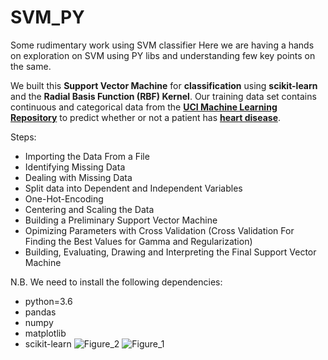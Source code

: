 # SVM_PY
Some rudimentary work using SVM classifier 
Here we are having a hands on exploration on SVM using PY libs and understanding few key points on the same.

We built this **Support Vector Machine** for **classification** using **scikit-learn** and the **Radial Basis Function (RBF) Kernel**. 
Our training data set contains continuous and categorical data from the **[UCI Machine Learning 
Repository](https://archive.ics.uci.edu/ml/index.php)** to predict whether or not a patient has **[heart disease](https://archive.ics.uci.edu/ml/datasets/Heart+Disease)**.

Steps:
- Importing the Data From a File
- Identifying Missing Data
- Dealing with Missing Data
- Split data into Dependent and Independent Variables 
- One-Hot-Encoding
- Centering and Scaling the Data
- Building a Preliminary Support Vector Machine
- Opimizing Parameters with Cross Validation (Cross Validation For Finding the Best Values for Gamma and Regularization)
- Building, Evaluating, Drawing and Interpreting the Final Support Vector Machine


N.B. We need to install the following dependencies:
  - python=3.6
  - pandas
  - numpy
  - matplotlib
  - scikit-learn
![Figure_2](https://user-images.githubusercontent.com/18325530/118940629-898a1080-b96e-11eb-8a6e-81f036319ebc.png)
![Figure_1](https://user-images.githubusercontent.com/18325530/118940635-8abb3d80-b96e-11eb-92b9-244290e1794e.png)

